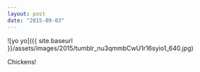 ```yaml
---
layout: post
date: "2015-09-03"
---
```


![yo yo]({{ site.baseurl }}/assets/images/2015/tumblr_nu3qmmbCwU1r16syio1_640.jpg)

Chickens!
